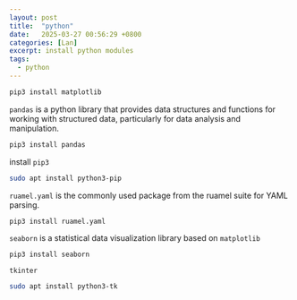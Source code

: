 ```yaml
---
layout: post
title:  "python"
date:   2025-03-27 00:56:29 +0800
categories: [Lan]
excerpt: install python modules
tags:
  - python
---
```


```bash
pip3 install matplotlib
```

`pandas` is a python library that provides data structures and functions for working with structured data, particularly for data analysis and manipulation.

```bash
pip3 install pandas
```

install `pip3`

```bash
sudo apt install python3-pip
```

`ruamel.yaml` is the commonly used package from the ruamel suite for YAML parsing.

```bash
pip3 install ruamel.yaml
```

`seaborn` is a statistical data visualization library based on `matplotlib`

```bash
pip3 install seaborn
```

`tkinter`

```bash
sudo apt install python3-tk
```
